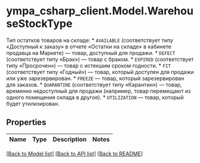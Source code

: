 # ympa_csharp_client.Model.WarehouseStockType
Тип остатков товаров на складе:  * `AVAILABLE` (соответствует типу «Доступный к заказу» в отчете «Остатки на складе» в кабинете продавца на Маркете) — товар, доступный для продажи.  * `DEFECT` (соответствует типу «Брак») — товар с браком.  * `EXPIRED` (соответствует типу «Просрочен») — товар с истекшим сроком годности.  * `FIT` (соответствует типу «Годный») — товар, который доступен для продажи или уже зарезервирован.  * `FREEZE` — товар, который зарезервирован для заказов.  * `QUARANTINE` (соответствует типу «Карантин») — товар, временно недоступный для продажи (например, товар перемещают из одного помещения склада в другое).  * `UTILIZATION` — товар, который будет утилизирован. 

## Properties

Name | Type | Description | Notes
------------ | ------------- | ------------- | -------------

[[Back to Model list]](../README.md#documentation-for-models) [[Back to API list]](../README.md#documentation-for-api-endpoints) [[Back to README]](../README.md)

